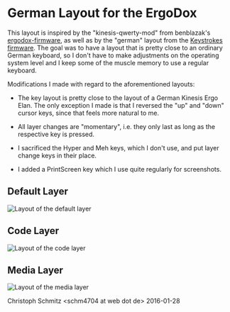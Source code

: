 # German Layout for the ErgoDox

This layout is inspired by the "kinesis-qwerty-mod" from benblazak's
[ergodox-firmware](https://github.com/benblazak/ergodox-firmware), as well as by the "german" layout from the
[Keystrokes firmware](https://github.com/eltang/keystrokes).
The goal was to have a layout that is pretty close to an ordinary German
keyboard, so I don't have to make adjustments on the operating system level
and I keep some of the muscle memory to use a regular keyboard.

Modifications I made with regard to the aforementioned layouts:

* The key layout is pretty close to the layout of a German Kinesis Ergo Elan.
  The only exception I made is that I reversed the "up" and "down" cursor keys,
  since that feels more natural to me.

* All layer changes are "momentary", i.e. they only last as long as the respective key is pressed.

* I sacrificed the Hyper and Meh keys, which I don't use, and put layer change keys in their place.

* I added a PrintScreen key which I use quite regularly for screenshots.

## Default Layer

![Layout of the default layer](layout.png "Layout of the default layer")

## Code Layer

![Layout of the code layer](layout-code.png "Layout of the code layer")

## Media Layer

![Layout of the media layer](layout-media.png "Layout of the media layer")

Christoph Schmitz &lt;schm4704 at web dot de&gt;
2016-01-28
